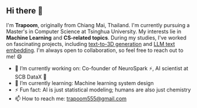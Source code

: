 ## Hi there 👋

I'm **Trapoom**, originally from Chiang Mai, Thailand. I'm currently pursuing a Master's in Computer Science at Tsinghua University. My interests lie in **Machine Learning** and **CS-related topics**. During my studies, I've worked on fascinating projects, including [text-to-3D generation](https://github.com/trapoom555/GradeADreamer) and [LLM text embedding](https://github.com/trapoom555/Language-Model-STS-CFT). I'm always open to collaboration, so feel free to reach out to me! 😄

- 🔭 I’m currently working on: Co-founder of NeuroSpark ⚡, AI scientist at SCB DataX 🐳
- 🌱 I’m currently learning: Machine learning system design
- ⚡ Fun fact: AI is just statistical modeling; humans are also just chemistry
- 📫 How to reach me: trapoom555@gmail.com

<!--
**trapoom555/trapoom555** is a ✨ _special_ ✨ repository because its `README.md` (this file) appears on your GitHub profile.

Here are some ideas to get you started:

- 🔭 I’m currently working on ...
- 🌱 I’m currently learning ...
- 👯 I’m looking to collaborate on ...
- 🤔 I’m looking for help with ...
- 💬 Ask me about ...
- 📫 How to reach me: ...
- 😄 Pronouns: ...
- ⚡ Fun fact: ...
-->
